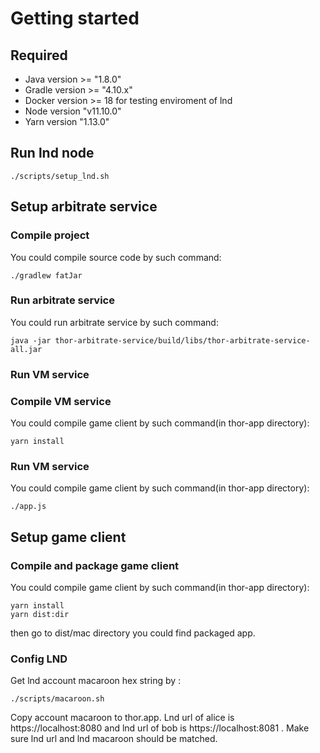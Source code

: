 # Getting started

## Required
+ Java version >= "1.8.0"
+ Gradle version >= "4.10.x"
+ Docker version >= 18 for testing enviroment of lnd
+ Node version  "v11.10.0"
+ Yarn version "1.13.0" 


## Run lnd node
```
./scripts/setup_lnd.sh
```

## Setup arbitrate service

### Compile project 
You could compile source code by such command:
```
./gradlew fatJar
```

### Run arbitrate service
You could run arbitrate service by such command:
```
java -jar thor-arbitrate-service/build/libs/thor-arbitrate-service-all.jar
```

### Run VM service
### Compile VM service
You could compile game client by such command(in thor-app directory):
```
yarn install
```

### Run VM service
You could compile game client by such command(in thor-app directory):
```
./app.js
```

## Setup game client
### Compile and package game client
You could compile game client by such command(in thor-app directory):
```
yarn install
yarn dist:dir
```

then go to dist/mac directory you could find packaged app.

### Config LND
Get lnd account macaroon hex string by :
```
./scripts/macaroon.sh 
```
Copy account macaroon to thor.app. Lnd url of alice is https://localhost:8080 and lnd url of bob is https://localhost:8081 . Make sure lnd url and lnd macaroon should be matched.
